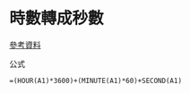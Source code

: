 # 時數轉成秒數

[參考資料](http://chunkaih.blogspot.com/2007/06/softwareexcel.html)

公式
```
=(HOUR(A1)*3600)+(MINUTE(A1)*60)+SECOND(A1)
```
